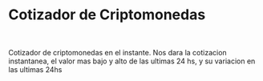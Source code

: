 <h1>Cotizador de Criptomonedas</h1> <br> 
<p>Cotizador de criptomonedas en el instante. Nos dara la cotizacion instantanea, el valor mas bajo y alto de las ultimas 24 hs, y su variacion en las ultimas 24hs</p>
